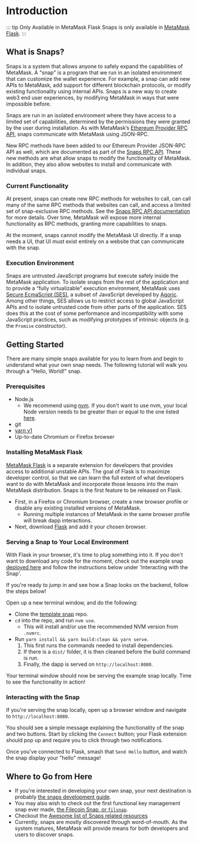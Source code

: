 # Introduction

::: tip Only Available in MetaMask Flask
Snaps is only available in [MetaMask Flask](https://metamask.io/flask).
:::

## What is Snaps?

Snaps is a system that allows anyone to safely expand the capabilities of MetaMask.
A "snap" is a program that we run in an isolated environment that can customize the wallet experience.
For example, a snap can add new APIs to MetaMask, add support for different blockchain protocols, or modify existing functionality using internal APIs.
Snaps is a new way to create web3 end user experiences, by modifying MetaMask in ways that were impossible before.

Snaps are run in an isolated environment where they have access to a limited set of capabilities, determined by the permissions they were granted by the user during installation. As with MetaMask’s [Ethereum Provider RPC API](./rpc-api.html), snaps communicate with MetaMask using JSON-RPC.

New RPC methods have been added to our Ethereum Provider JSON-RPC API as well, which are documented as part of the [Snaps RPC API](./snaps-rpc-api.html).
These new methods are what allow snaps to modify the functionality of MetaMask.
In addition, they also allow websites to install and communicate with individual snaps.

### Current Functionality

At present, snaps can create new RPC methods for websites to call, can call many of the same RPC methods that websites can call, and access a limited set of snap-exclusive RPC methods. See the [Snaps RPC API documentation](./snaps-rpc-api.html) for more details. Over time, MetaMask will expose more internal functionality as RPC methods, granting more capabilities to snaps.

At the moment, snaps cannot modify the MetaMask UI directly. If a snap needs a UI, that UI must exist entirely on a website that can communicate with the snap.

### Execution Environment

Snaps are untrusted JavaScript programs but execute safely inside the MetaMask application. To isolate snaps from the rest of the application and to provide a “fully virtualizable” execution environment, MetaMask uses [Secure EcmaScript (SES)](https://github.com/endojs/endo/tree/master/packages/ses), a subset of JavaScript developed by [Agoric](https://agoric.com/).
Among other things, SES allows us to restrict access to global JavaScript APIs and to isolate untrusted code from other parts of the application. SES does this at the cost of some performance and incompatibility with some JavaScript practices, such as modifying prototypes of intrinsic objects (e.g. the `Promise` constructor).

## Getting Started

There are many simple snaps available for you to learn from and begin to understand what your own snap needs. The following tutorial will walk you through a "Hello, World!" snap.

### Prerequisites

- Node.js
  - We recommend using [nvm](https://github.com/nvm-sh/nvm). If you don't want to use nvm, your local Node version needs to be greater than or equal to the one listed [here](https://github.com/MetaMask/template-snap/blob/main/.nvmrc).
- git
- [yarn v1](https://classic.yarnpkg.com)
- Up-to-date Chromium or Firefox browser

### Installing MetaMask Flask

[MetaMask Flask](https://metamask.io/flask) is a separate extension for developers that provides access to additional unstable APIs. The goal of Flask is to maximize developer control, so that we can learn the full extent of what developers want to do with MetaMask and incorporate those lessons into the main MetaMask distribution. Snaps is the first feature to be released on Flask.

- First, in a Firefox or Chromium browser, create a new browser profile or disable any existing installed versions of MetaMask.
  - Running multiple instances of MetaMask in the same browser profile will break dapp interactions.
- Next, download [Flask](https://metamask.io/flask) and add it your chosen browser.

### Serving a Snap to Your Local Environment

With Flask in your browser, it's time to plug something into it. If you don't want to download any code for the moment, check out the example snap [deployed here](https://metamask.github.io/template-snap/) and follow the instructions below under 'Interacting with the Snap'.

If you're ready to jump in and see how a Snap looks on the backend, follow the steps below!

Open up a new terminal window, and do the following:

- Clone the [template snap](https://github.com/MetaMask/template-snap) repo.
- `cd` into the repo, and run `nvm use`.
  - This will install and/or use the recommended NVM version from `.nvmrc`.
- Run `yarn install && yarn build:clean && yarn serve`.
  1. This first runs the commands needed to install dependencies.
  1. If there is a `dist/` folder, it is then cleaned before the build command is run.
  1. Finally, the dapp is served on `http://localhost:8080`.

Your terminal window should now be serving the example snap locally. Time to see the functionality in action!

### Interacting with the Snap

If you're serving the snap locally, open up a browser window and navigate to `http://localhost:8080`.

You should see a simple message explaining the functionality of the snap and two buttons. Start by clicking the `Connect` button; your Flask extension should pop up and require you to click through two notifications.

Once you've connected to Flask, smash that `Send Hello` button, and watch the snap display your "hello" message!

## Where to Go from Here

- If you're interested in developing your own snap, your next destination is probably [the snaps development guide](./snaps-development-guide.html).
- You may also wish to check out the first functional key management snap ever made, [the Filecoin Snap, or `filsnap`](https://github.com/Chainsafe/filsnap/).
- Checkout the [Awesome list of Snaps related resources](https://github.com/piotr-roslaniec/awesome-metamask-snaps)
- Currently, snaps are mostly discovered through word-of-mouth. As the system matures, MetaMask will provide means for both developers and users to discover snaps.
